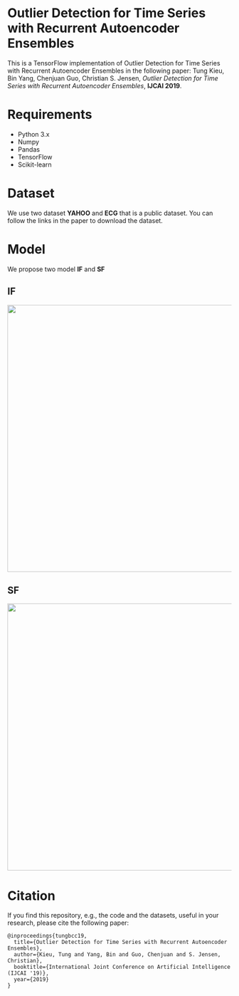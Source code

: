 # Outlier Detection for Time Series with Recurrent Autoencoder Ensembles
This is a TensorFlow implementation of Outlier Detection for Time Series with Recurrent Autoencoder Ensembles in the following paper: 
Tung Kieu, Bin Yang, Chenjuan Guo, Christian S. Jensen, _Outlier Detection for Time Series with Recurrent Autoencoder Ensembles_, __IJCAI 2019__.

# Requirements
* Python 3.x
* Numpy
* Pandas
* TensorFlow
* Scikit-learn

# Dataset
We use two dataset __YAHOO__ and __ECG__ that is a public dataset. You can follow the links in the paper to download the dataset.

# Model
We propose two model __IF__ and __SF__

## IF
<img src="https://github.com/tungsomot/OED/blob/master/S-RNN-AE.png" width="600">

## SF
<img src="https://github.com/tungsomot/OED/blob/master/SC-S-RNN-AE.png" width="600">

# Citation
If you find this repository, e.g., the code and the datasets, useful in your research, please cite the following paper:

```
@inproceedings{tungbcc19,
  title={Outlier Detection for Time Series with Recurrent Autoencoder Ensembles},
  author={Kieu, Tung and Yang, Bin and Guo, Chenjuan and S. Jensen, Christian},
  booktitle={International Joint Conference on Artificial Intelligence (IJCAI '19)},
  year={2019}
}
``` 
